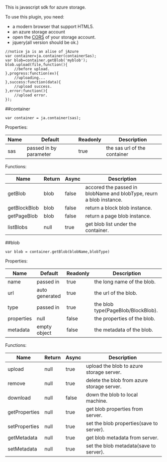 ﻿This is javascript sdk for azure storage.

To use this plugin, you need:
+ a modern browser that support HTML5.
+ an azure storage account
+ open the [CORS](http://blogs.msdn.com/b/windowsazurestorage/archive/2013/11/27/windows-azure-storage-release-introducing-cors-json-minute-metrics-and-more.aspx) of your storage account.
+ jquery(all version should be ok.)

<!--list end-->

	//notice ja is an alise of jAzure
	var container=ja.container(containerSas);
	var blob=container.getBlob('myblob');
	blob.upload(file,function(){
		//before upload.
	},progress:function(ev){
		//uploading...
	},success:function(data){
		//upload success.
	},error:function(){
		//upload error.
	});

##container

	var container = ja.container(sas);

Properties:  

Name|Default|Readonly|Description
---|---|---|---
sas|passed in by parameter|true|the sas url of the container

Functions:  

Name|Return|Async|Description
---|---|---|---
getBlob|blob|false|accored the passed in blobName and blobType, reurn a blob instance.
getBlockBlob|blob|false|return a block blob instance.
getPageBlob|blob|false|return a page blob instance.
listBlobs|null|true|get blob list under the container.

##blob

	var blob = container.getBlob(blobName,blobType)

Properties:  

Name|Default|Readonly|Description
---|---|---|---
name|passed in|true|the long name of the blob.
url|auto generated|true|the url of the blob.
type|passed in|true|the blob type(PageBlob/BlockBlob).
properties|null|false|the properties of the blob.
metadata|empty object|false|the metadata of the blob.

Functions:  

Name|Return|Async|Description
---|---|---|---
upload|null|true|upload the blob to azure storage server.
remove|null|true|delete the blob from azure storage server.
download|null|false|down the blob to local machine.
getProperties|null|true|get blob properties from server.
setProperties|null|true|set the blob properties(save to server).
getMetadata|null|true|get blob metadata from server.
setMetadata|null|true|set the blob metadata(save to server).